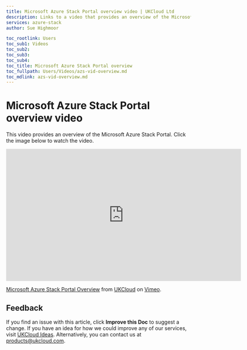 ```yaml
---
title: Microsoft Azure Stack Portal overview video | UKCloud Ltd
description: Links to a video that provides an overview of the Microsoft Azure Stack portal
services: azure-stack
author: Sue Highmoor

toc_rootlink: Users
toc_sub1: Videos
toc_sub2:
toc_sub3:
toc_sub4:
toc_title: Microsoft Azure Stack Portal overview
toc_fullpath: Users/Videos/azs-vid-overview.md
toc_mdlink: azs-vid-overview.md
---
```


# Microsoft Azure Stack Portal overview video

This video provides an overview of the Microsoft Azure Stack Portal. Click the image below to watch the video.

<iframe src="https://player.vimeo.com/video/305064724?color=34d9c3" width="640" height="360" frameborder="0" webkitallowfullscreen mozallowfullscreen allowfullscreen></iframe>
<p><a href="https://vimeo.com/305064724">Microsoft Azure Stack Portal Overview</a> from <a href="https://vimeo.com/ukcloud">UKCloud</a> on <a href="https://vimeo.com">Vimeo</a>.</p>

## Feedback

If you find an issue with this article, click **Improve this Doc** to suggest a change. If you have an idea for how we could improve any of our services, visit [UKCloud Ideas](https://ideas.ukcloud.com). Alternatively, you can contact us at <products@ukcloud.com>.
